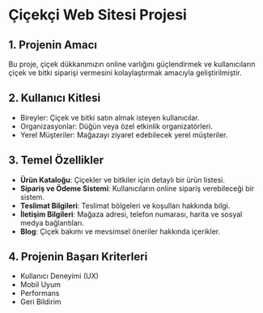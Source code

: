 # Çiçekçi Web Sitesi Projesi

## 1. Projenin Amacı
Bu proje, çiçek dükkanımızın online varlığını güçlendirmek ve kullanıcıların çiçek ve bitki siparişi vermesini kolaylaştırmak amacıyla geliştirilmiştir.

## 2. Kullanıcı Kitlesi
- Bireyler: Çiçek ve bitki satın almak isteyen kullanıcılar.
- Organizasyonlar: Düğün veya özel etkinlik organizatörleri.
- Yerel Müşteriler: Mağazayı ziyaret edebilecek yerel müşteriler.

## 3. Temel Özellikler
- **Ürün Kataloğu**: Çiçekler ve bitkiler için detaylı bir ürün listesi.
- **Sipariş ve Ödeme Sistemi**: Kullanıcıların online sipariş verebileceği bir sistem.
- **Teslimat Bilgileri**: Teslimat bölgeleri ve koşulları hakkında bilgi.
- **İletişim Bilgileri**: Mağaza adresi, telefon numarası, harita ve sosyal medya bağlantıları.
- **Blog**: Çiçek bakımı ve mevsimsel öneriler hakkında içerikler.

## 4. Projenin Başarı Kriterleri
- Kullanıcı Deneyimi (UX)
- Mobil Uyum
- Performans
- Geri Bildirim
